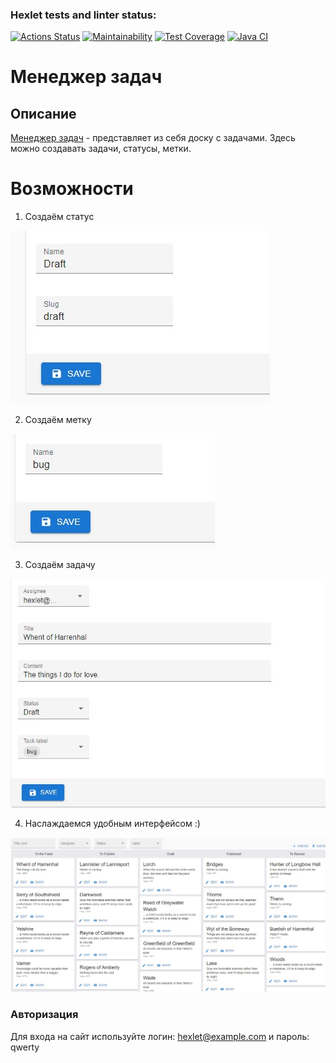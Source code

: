 ### Hexlet tests and linter status:
[![Actions Status](https://github.com/Lunycat/java-project-99/actions/workflows/hexlet-check.yml/badge.svg)](https://github.com/Lunycat/java-project-99/actions)
[![Maintainability](https://api.codeclimate.com/v1/badges/1d7382a5cbbd308ad088/maintainability)](https://codeclimate.com/github/Lunycat/java-project-99/maintainability)
[![Test Coverage](https://api.codeclimate.com/v1/badges/1d7382a5cbbd308ad088/test_coverage)](https://codeclimate.com/github/Lunycat/java-project-99/test_coverage)
[![Java CI](https://github.com/Lunycat/java-project-99/actions/workflows/main.yaml/badge.svg)](https://github.com/Lunycat/java-project-99/actions/workflows/main.yaml)

# Менеджер задач
## Описание
[Менеджер задач](https://java-project-99-kdqw.onrender.com) - представляет из себя доску с задачами. Здесь можно создавать задачи, статусы, метки.

# Возможности
1. Создаём статус
   
![](img/task_status.jpg)

2. Создаём метку
   
![](img/label.jpg)

3. Создаём задачу
   
![](img/task.jpg)

4. Наслаждаемся удобным интерфейсом :)

![](img/tasks.jpg)

### Авторизация
Для входа на сайт используйте логин: hexlet@example.com и пароль: qwerty
